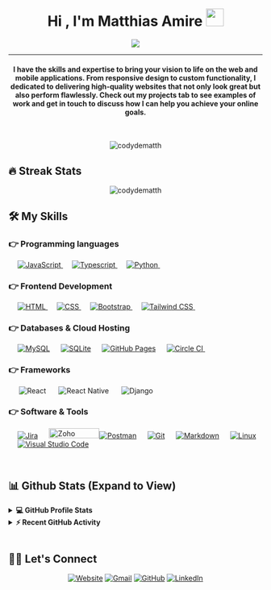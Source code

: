 <h1 align="center">Hi , I'm Matthias Amire <img src="https://media.giphy.com/media/hvRJCLFzcasrR4ia7z/giphy.gif" width="35"></h1>
<p align="center">
 <a href="https://github.com/codydematth/readme-typing-svg"><img src="https://readme-typing-svg.herokuapp.com?lines=Software+Developer;React+Developer;React+Native+Developer;Django+Developer&center=true&width=500&height=50&font=georgia"></a>
</p>
<hr/>
<h4 align="center">  I have the skills and expertise to bring your vision to life on the
            web and mobile applications. From responsive design to custom functionality,
            I dedicated to delivering high-quality websites that not only look
            great but also perform flawlessly. Check out my projects tab to see
            examples of work and get in touch to discuss how I can help you
            achieve your online goals.</h4>
<br>
<p align="center"> <img src="https://komarev.com/ghpvc/?username=codydematth&label=Matthias's%20Profile%20Views%20&color=dc143c&style=plastic" alt="codydematth" /> </p>

## 🔥 Streak Stats

<p align="center"><img align="center" src="https://github-readme-streak-stats.herokuapp.com/?user=codydematth&theme=algolia" alt="codydematth" /></p>

## 🛠️ My Skills

### 👉 Programming languages

<p align="left"> 
  &emsp;
  <a href="https://developer.mozilla.org/en-US/docs/Web/JavaScript" target="_blank"> 
     <img alt="JavaScript" src="https://img.shields.io/badge/JavaScript%20-%23F7DF1E.svg?logo=javascript&logoColor=black">
   </a>
  &emsp;
  <a href="https://www.typescriptlang.org/" target="_blank"> 
     <img alt="Typescript" src="https://img.shields.io/badge/Typescript%20-3178c6.svg?logo=typescript&logoColor=white">
   
  </a>
  &emsp;
   <a href="https://www.python.org" target="_blank">
    <img alt="Python" src="https://img.shields.io/badge/Python%20-%2314354C.svg?logo=python&logoColor=white">
  </a>
&emsp; 
</p>

### 👉 Frontend Development

<p align="left"> 
  &emsp; 
  <a href="https://www.w3.org/html/" target="_blank"> 
   <img alt="HTML" src="https://img.shields.io/badge/HTML5%20-%23E34F26.svg?logo=html5&logoColor=white">
  </a>   
  &emsp;
  <a href="https://www.w3schools.com/css/" target="_blank">
    <img alt="CSS" src="https://img.shields.io/badge/CSS%20-%231572B6.svg?logo=css3&logoColor=white">
  </a> 
   &emsp;
  <a href="https://getbootstrap.com" target="_blank"> 
    <img alt="Bootstrap" src="https://img.shields.io/badge/Bootstrap-%23563D7C.svg?style=flat&logo=bootstrap&logoColor=white"/>
  </a>
    &emsp;
  <a href="https://tailwindcss.com/" target="_blank"> 
    <img alt="Tailwind CSS" src="https://img.shields.io/badge/Tailwind%20CSS%20-0ea5e9.svg?logo=tailwindcss&logoColor=white"/>
  </a>
&emsp; 
</p>

### 👉 Databases & Cloud Hosting

<p align="left">
  &emsp;
    <a href="https://www.mysql.com/"><img alt="MySQL" src="https://img.shields.io/badge/MySQL-00000F?style=flat&logo=mysql&logoColor=white"></a>
  &emsp;
    <a href="https://www.sqlite.org/"><img alt="SQLite" src ="https://img.shields.io/badge/SQLite-07405E?style=flat&logo=sqlite&logoColor=white"/></a>
  &emsp;
    <a href="https://www.github.com"><img alt="GitHub Pages" src="https://img.shields.io/badge/GitHub%20Pages-%23327FC7.svg?style=flat&logo=github&logoColor=white"></a>
  &emsp;
    <a href="https://circleci.com/">
    <img alt="Circle CI" src="https://img.shields.io/badge/CircleCI%20-000000.svg?logo=circleci&logoColor=white">
    </a>  
  &emsp;
</p>

### 👉 Frameworks

<p align="left">

&emsp;&ensp;![React](https://img.shields.io/badge/React%20-58c4dc.svg?logo=react&logoColor=white)
&emsp;&ensp;![React Native](https://img.shields.io/badge/React%20Native%20-58c4dc.svg?logo=react&logoColor=white)
&emsp;&ensp;![Django](https://img.shields.io/badge/django-%23092E20.svg?style=flat&logo=django&logoColor=white)

</p>

### 👉 Software & Tools

<p>
  &emsp;
    <a href="#"><img alt="Jira" src="https://img.shields.io/badge/Jira%20-1868db.svg?logo=jira&logoColor=white"></a>
  &emsp;
  <a href="#"><img alt="Zoho" src="https://www.zohowebstatic.com/sites/zweb/images/zoho_general_pages/zohologowhitebg.svg"  width="100" height="20'></a>
  &emsp;
<a href="#"><img alt="Postman" src="https://img.shields.io/badge/Postman-FF6C37?style=flat&logo=postman&logoColor=white"></a>
  &emsp;
    <a href="#"><img alt="Git" src="https://img.shields.io/badge/Git%20-%23F05033.svg?logo=git&logoColor=white"></a>
&emsp;
    <a href="#"><img alt="Markdown" src="https://img.shields.io/badge/Markdown-000000?style=flate&logo=markdown&logoColor=white"></a>
  &emsp;
    <a href="#"><img alt="Linux" src="https://img.shields.io/badge/Linux-FCC624?style=flat&logo=linux&logoColor=black"></a>
  &emsp;
    <a href="#"><img alt="Visual Studio Code" src="https://img.shields.io/badge/Visual%20Studio%20Code-0078d7.svg?logo=visual-studio-code&logoColor=white"></a>
 &emsp; 
</p>

<br/>

## 📊 Github Stats (Expand to View)

<details> 
  <summary><b>💻 GitHub Profile Stats</b></summary>
  <br/>
  <p align="center">
    <a href="https://github.com/codydematth"><img align="center" src="https://github-readme-stats.vercel.app/api?username=codydematth&show_icons=true&locale=en&theme=algolia" alt="codydematth" height="192px"/></a>
	</p>
	<p  align="center">
	  <img src="https://github-readme-stats.vercel.app/api/top-langs?username=codydematth&show_icons=true&locale=en&layout=compact&theme=algolia" alt="codydematth" height="192px"/>
	</p>
  <br/>
  <b>Note:</b> Top languages is only a metric of the languages my public code consists of and doesn't reflect experience or skill level.
  </p>
</details>

<details>
  <summary><b>⚡ Recent GitHub Activity</b></summary>
  <br/>
	<a href="https://github.com/codydematth"><img alt="Matthias's Activity Graph" src="https://github-readme-activity-graph.vercel.app/graph?username=codydematth&custom_title=Matthias's%20Contribution%20Graph&theme=react-dark" /></a>
  <br/>

</details>

<br/>

## 🙋‍♀️ Let's Connect

<p align="center">
  <a href="https://v2-codydematth.netlify.app/"><img src="https://img.icons8.com/bubbles/50/000000/web.png" alt="Website"/></a>
	<a href="mailto:codydematth@gmail.com"><img src="https://img.icons8.com/bubbles/50/000000/gmail.png" alt="Gmail"/></a>
	<a href="https://github.com/codydematth"><img src="https://img.icons8.com/bubbles/50/000000/github.png" alt="GitHub"/></a>
	<a href="https://www.linkedin.com/in/codydematth/"><img src="https://img.icons8.com/bubbles/50/000000/linkedin.png" alt="LinkedIn"/></a>
	
</p>
